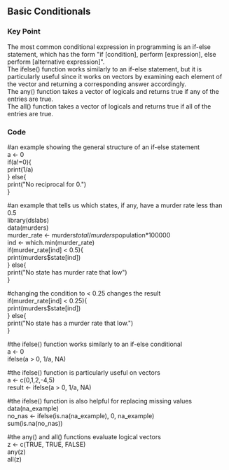 ## Basic Conditionals
### Key Point
The most common conditional expression in programming is an if-else statement, which has the form "if [condition], perform [expression], else perform [alternative expression]". <br />
The ifelse() function works similarly to an if-else statement, but it is particularly useful since it works on vectors by examining each element of the vector and returning a corresponding answer accordingly. <br />
The any() function takes a vector of logicals and returns true if any of the entries are true. <br />
The all() function takes a vector of logicals and returns true if all of the entries are true. <br />
### Code
#an example showing the general structure of an if-else statement <br />
a <- 0 <br />
if(a!=0){ <br />
  print(1/a) <br />
} else{ <br />
  print("No reciprocal for 0.") <br />
} <br />

#an example that tells us which states, if any, have a murder rate less than 0.5 <br />
library(dslabs) <br />
data(murders) <br />
murder_rate <- murders$total / murders$population*100000 <br />
ind <- which.min(murder_rate) <br />
if(murder_rate[ind] < 0.5){ <br />
  print(murders$state[ind])  <br />
} else{ <br />
  print("No state has murder rate that low") <br />
} <br />

#changing the condition to < 0.25 changes the result <br />
if(murder_rate[ind] < 0.25){ <br />
  print(murders$state[ind])  <br />
} else{ <br />
  print("No state has a murder rate that low.") <br />
} <br />

#the ifelse() function works similarly to an if-else conditional <br />
a <- 0 <br />
ifelse(a > 0, 1/a, NA) <br />

#the ifelse() function is particularly useful on vectors <br />
a <- c(0,1,2,-4,5) <br />
result <- ifelse(a > 0, 1/a, NA) <br />

#the ifelse() function is also helpful for replacing missing values <br />
data(na_example) <br />
no_nas <- ifelse(is.na(na_example), 0, na_example)  <br />
sum(is.na(no_nas)) <br />

#the any() and all() functions evaluate logical vectors <br />
z <- c(TRUE, TRUE, FALSE) <br />
any(z) <br />
all(z) <br />
